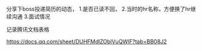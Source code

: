 分享下boss投递简历的动态，
1.是否已读不回，
2.当时的hr名称，方便换了hr继续沟通
3.面试情况

记录腾讯文档表格


https://docs.qq.com/sheet/DUHFMdlZOblVuQWlF?tab=BB08J2
